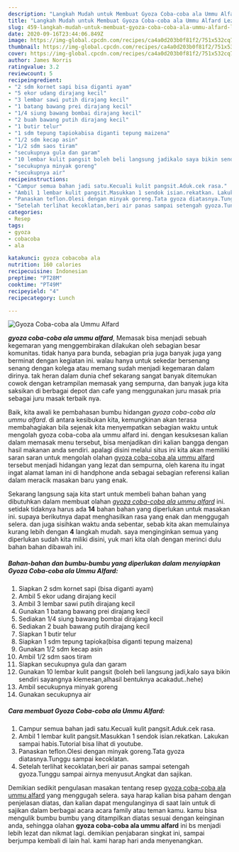 ```yaml
---
description: "Langkah Mudah untuk Membuat Gyoza Coba-coba ala Ummu Alfard Lezat"
title: "Langkah Mudah untuk Membuat Gyoza Coba-coba ala Ummu Alfard Lezat"
slug: 459-langkah-mudah-untuk-membuat-gyoza-coba-coba-ala-ummu-alfard-lezat
date: 2020-09-16T23:44:06.849Z
image: https://img-global.cpcdn.com/recipes/ca4a0d203b0f81f2/751x532cq70/gyoza-coba-coba-ala-ummu-alfard-foto-resep-utama.jpg
thumbnail: https://img-global.cpcdn.com/recipes/ca4a0d203b0f81f2/751x532cq70/gyoza-coba-coba-ala-ummu-alfard-foto-resep-utama.jpg
cover: https://img-global.cpcdn.com/recipes/ca4a0d203b0f81f2/751x532cq70/gyoza-coba-coba-ala-ummu-alfard-foto-resep-utama.jpg
author: James Norris
ratingvalue: 3.2
reviewcount: 5
recipeingredient:
- "2 sdm kornet sapi bisa diganti ayam"
- "5 ekor udang dirajang kecil"
- "3 lembar sawi putih dirajang kecil"
- "1 batang bawang prei dirajang kecil"
- "1/4 siung bawang bombai dirajang kecil"
- "2 buah bawang putih dirajang kecil"
- "1 butir telur"
- "1 sdm tepung tapiokabisa diganti tepung maizena"
- "1/2 sdm kecap asin"
- "1/2 sdm saos tiram"
- "secukupnya gula dan garam"
- "10 lembar kulit pangsit boleh beli langsung jadikalo saya bikin sendiri sayangnya klemesanalhasil bentuknya acakaduthehe"
- "secukupnya minyak goreng"
- "secukupnya air"
recipeinstructions:
- "Campur semua bahan jadi satu.Kecuali kulit pangsit.Aduk.cek rasa."
- "Ambil 1 lembar kulit pangsit.Masukkan 1 sendok isian.rekatkan. Lakukan sampai habis.Tutorial bisa lihat di youtube."
- "Panaskan teflon.Olesi dengan minyak goreng.Tata gyoza diatasnya.Tunggu sampai kecoklatan."
- "Setelah terlihat kecoklatan,beri air panas sampai setengah gyoza.Tunggu sampai airnya menyusut.Angkat dan sajikan."
categories:
- Resep
tags:
- gyoza
- cobacoba
- ala

katakunci: gyoza cobacoba ala 
nutrition: 160 calories
recipecuisine: Indonesian
preptime: "PT28M"
cooktime: "PT49M"
recipeyield: "4"
recipecategory: Lunch

---
```



![Gyoza Coba-coba ala Ummu Alfard](https://img-global.cpcdn.com/recipes/ca4a0d203b0f81f2/751x532cq70/gyoza-coba-coba-ala-ummu-alfard-foto-resep-utama.jpg)

<b><i>gyoza coba-coba ala ummu alfard</i></b>, Memasak bisa menjadi sebuah kegemaran yang menggembirakan dilakukan oleh sebagian besar komunitas. tidak hanya para bunda, sebagian pria juga banyak juga yang berminat dengan kegiatan ini. walau hanya untuk sekedar bersenang senang dengan kolega atau memang sudah menjadi kegemaran dalam dirinya. tak heran dalam dunia chef sekarang sangat banyak ditemukan cowok dengan ketrampilan memasak yang sempurna, dan banyak juga kita saksikan di berbagai depot dan cafe yang menggunakan juru masak pria sebagai juru masak terbaik nya.



Baik, kita awali ke pembahasan bumbu hidangan <i>gyoza coba-coba ala ummu alfard</i>. di antara kesibukan kita, kemungkinan akan terasa membahagiakan bila sejenak kita menyempatkan sebagian waktu untuk mengolah gyoza coba-coba ala ummu alfard ini. dengan kesuksesan kalian dalam memasak menu tersebut, bisa menjadikan diri kalian bangga dengan hasil makanan anda sendiri. apalagi disini melalui situs ini kita akan memiliki saran saran untuk mengolah olahan <u>gyoza coba-coba ala ummu alfard</u> tersebut menjadi hidangan yang lezat dan sempurna, oleh karena itu ingat ingat alamat laman ini di handphone anda sebagai sebagian referensi kalian dalam meracik masakan baru yang enak.


Sekarang langsung saja kita start untuk membeli bahan bahan yang dibutuhkan dalam membuat olahan <u><i>gyoza coba-coba ala ummu alfard</i></u> ini. setidak tidaknya harus ada <b>14</b> bahan bahan yang diperlukan untuk masakan ini. supaya berikutnya dapat menghasilkan rasa yang enak dan menggugah selera. dan juga sisihkan waktu anda sebentar, sebab kita akan memulainya kurang lebih dengan <b>4</b> langkah mudah. saya menginginkan semua yang diperlukan sudah kita miliki disini, yuk mari kita olah dengan merinci dulu bahan bahan dibawah ini.

<!--inarticleads1-->

##### Bahan-bahan dan bumbu-bumbu yang diperlukan dalam menyiapkan Gyoza Coba-coba ala Ummu Alfard:

1. Siapkan 2 sdm kornet sapi (bisa diganti ayam)
1. Ambil 5 ekor udang dirajang kecil
1. Ambil 3 lembar sawi putih dirajang kecil
1. Gunakan 1 batang bawang prei dirajang kecil
1. Sediakan 1/4 siung bawang bombai dirajang kecil
1. Sediakan 2 buah bawang putih dirajang kecil
1. Siapkan 1 butir telur
1. Siapkan 1 sdm tepung tapioka(bisa diganti tepung maizena)
1. Gunakan 1/2 sdm kecap asin
1. Ambil 1/2 sdm saos tiram
1. Siapkan secukupnya gula dan garam
1. Gunakan 10 lembar kulit pangsit (boleh beli langsung jadi,kalo saya bikin sendiri sayangnya klemesan,alhasil bentuknya acakadut..hehe)
1. Ambil secukupnya minyak goreng
1. Gunakan secukupnya air




<!--inarticleads2-->

##### Cara membuat Gyoza Coba-coba ala Ummu Alfard:

1. Campur semua bahan jadi satu.Kecuali kulit pangsit.Aduk.cek rasa.
1. Ambil 1 lembar kulit pangsit.Masukkan 1 sendok isian.rekatkan. Lakukan sampai habis.Tutorial bisa lihat di youtube.
1. Panaskan teflon.Olesi dengan minyak goreng.Tata gyoza diatasnya.Tunggu sampai kecoklatan.
1. Setelah terlihat kecoklatan,beri air panas sampai setengah gyoza.Tunggu sampai airnya menyusut.Angkat dan sajikan.




Demikian sedikit pengulasan masakan tentang resep <u>gyoza coba-coba ala ummu alfard</u> yang menggugah selera. saya harap kalian bisa paham dengan penjelasan diatas, dan kalian dapat mengulanginya di saat lain untuk di sajikan dalam berbagai acara acara family atau teman kamu. kamu bisa mengulik bumbu bumbu yang ditampilkan diatas sesuai dengan keinginan anda, sehingga olahan <b>gyoza coba-coba ala ummu alfard</b> ini bs menjadi lebih lezat dan nikmat lagi. demikian penjabaran singkat ini, sampai berjumpa kembali di lain hal. kami harap hari anda menyenangkan.
